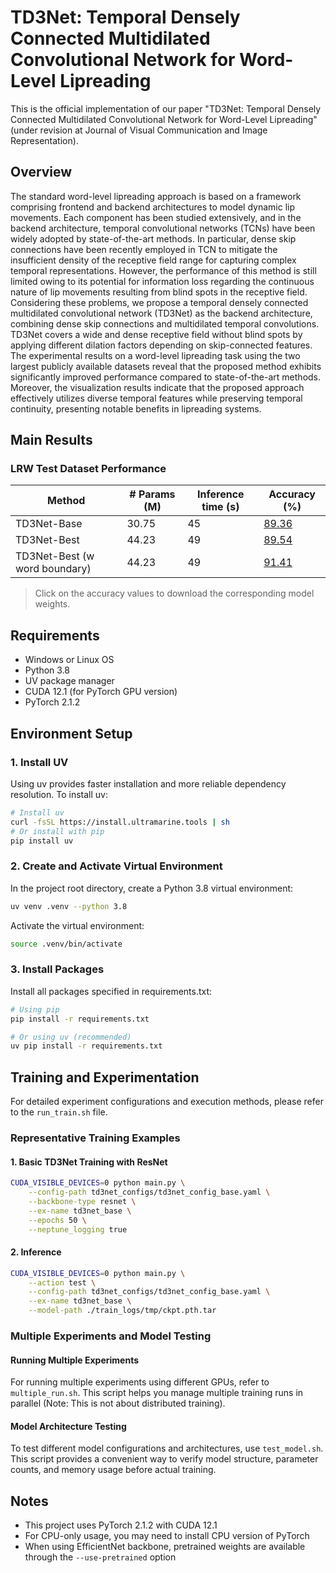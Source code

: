 # TD3Net: Temporal Densely Connected Multidilated Convolutional Network for Word-Level Lipreading

This is the official implementation of our paper "TD3Net: Temporal Densely Connected Multidilated Convolutional Network for Word-Level Lipreading" (under revision at Journal of Visual Communication and Image Representation).


## Overview

The standard word-level lipreading approach is based on a framework comprising frontend and backend architectures to model dynamic lip movements. Each component has been studied extensively, and in the backend architecture, temporal convolutional networks (TCNs) have been widely adopted by state-of-the-art methods. In particular, dense skip connections have been recently employed in TCN to mitigate the insufficient density of the receptive field range for capturing complex temporal representations. However, the performance of this method is still limited owing to its potential for information loss regarding the continuous nature of lip movements resulting from blind spots in the receptive field. Considering these problems, we propose a temporal densely connected multidilated convolutional network (TD3Net) as the backend architecture, combining dense skip connections and multidilated temporal convolutions. TD3Net covers a wide and dense receptive field without blind spots by applying different dilation factors depending on skip-connected features. The experimental results on a word-level lipreading task using the two largest publicly available datasets reveal that the proposed method exhibits significantly improved performance compared to state-of-the-art methods. Moreover, the visualization results indicate that the proposed approach effectively utilizes diverse temporal features while preserving temporal continuity, presenting notable benefits in lipreading systems.

## Main Results

### LRW Test Dataset Performance

| Method | # Params (M) | Inference time (s) | Accuracy (%) |
|--------|-------------|-------------------|--------------|
| TD3Net-Base | 30.75 | 45 | [89.36](https://huggingface.co/lbh-kor/TD3Net-weights/blob/main/td3net_base/ckpt.best.pth.tar) |
| TD3Net-Best | 44.23 | 49 | [89.54](https://huggingface.co/lbh-kor/TD3Net-weights/blob/main/td3net_best/ckpt.best.pth.tar) |
| TD3Net-Best (w word boundary) | 44.23 | 49 | [91.41](https://huggingface.co/lbh-kor/TD3Net-weights/blob/main/wb_td3net_best/ckpt.best.pth.tar) |

> Click on the accuracy values to download the corresponding model weights.

## Requirements
- Windows or Linux OS
- Python 3.8
- UV package manager
- CUDA 12.1 (for PyTorch GPU version)
- PyTorch 2.1.2

## Environment Setup

### 1. Install UV
Using uv provides faster installation and more reliable dependency resolution. To install uv:
```bash
# Install uv
curl -fsSL https://install.ultramarine.tools | sh
# Or install with pip
pip install uv
```

### 2. Create and Activate Virtual Environment
In the project root directory, create a Python 3.8 virtual environment:
```bash
uv venv .venv --python 3.8
```

Activate the virtual environment:
```bash
source .venv/bin/activate
```

### 3. Install Packages
Install all packages specified in requirements.txt:
```bash
# Using pip
pip install -r requirements.txt

# Or using uv (recommended)
uv pip install -r requirements.txt
```

## Training and Experimentation

For detailed experiment configurations and execution methods, please refer to the `run_train.sh` file.

### Representative Training Examples

#### 1. Basic TD3Net Training with ResNet
```bash
CUDA_VISIBLE_DEVICES=0 python main.py \
    --config-path td3net_configs/td3net_config_base.yaml \
    --backbone-type resnet \
    --ex-name td3net_base \
    --epochs 50 \
    --neptune_logging true
```

#### 2. Inference
```bash
CUDA_VISIBLE_DEVICES=0 python main.py \
    --action test \
    --config-path td3net_configs/td3net_config_base.yaml \
    --ex-name td3net_base \
    --model-path ./train_logs/tmp/ckpt.pth.tar
```

### Multiple Experiments and Model Testing

#### Running Multiple Experiments
For running multiple experiments using different GPUs, refer to `multiple_run.sh`. This script helps you manage multiple training runs in parallel (Note: This is not about distributed training).

#### Model Architecture Testing
To test different model configurations and architectures, use `test_model.sh`. This script provides a convenient way to verify model structure, parameter counts, and memory usage before actual training.

## Notes
- This project uses PyTorch 2.1.2 with CUDA 12.1
- For CPU-only usage, you may need to install CPU version of PyTorch
- When using EfficientNet backbone, pretrained weights are available through the `--use-pretrained` option 
